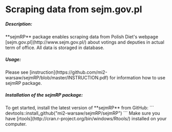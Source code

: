 Scraping data from sejm.gov.pl
==============================

<h5> Description: </h5>
**sejmRP** package enables scraping data from Polish Diet's webpage [sejm.gov.pl](http://www.sejm.gov.pl/)
about votings and deputies in actual term of office. All data is storaged in database.

<h5> Usage: </h5>
Please see [instruction](https://github.com/mi2-warsaw/sejmRP/blob/master/INSTRUCTION.pdf) for information how to use sejmRP package.

<h5> Installation of the sejmRP package: </h5>
To get started, install the latest version of **sejmRP** from GitHub:
```
devtools::install_github("mi2-warsaw/sejmRP/sejmRP")
```
Make sure you have [rtools](http://cran.r-project.org/bin/windows/Rtools/) installed on your computer.

